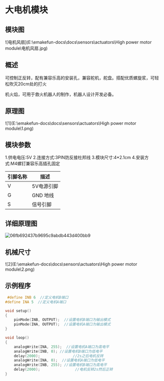 # 大电机模块

## 模块图

![电机风扇](E:\emakefun-docs\docs\sensors\actuators\High power motor module\电机风扇.jpg)

## 概述

可控制正反转，配有兼容乐高的安装孔，兼容舵机，舵盘。搭配优质螺旋浆，可轻松吹灭20cm处的打火

机火焰，可用于救火机器人的制作，机器人设计开发必备。

## 原理图

![1](E:\emakefun-docs\docs\sensors\actuators\High power motor module\1.png)

## 模块参数

1.供电电压:5V
2.连接方式:3PIN防反接杜邦线
3.模块尺寸:4*2.1cm
4.安装方式:M4螺钉兼容乐高插孔固定

| 引脚名称 | 描述       |
| -------- | ---------- |
| V        | 5V电源引脚 |
| G        | GND 地线   |
| S        | 信号引脚   |

## 详细原理图

![06fb692437b9695c9abdb443d400bb9](C:\Users\Administrator\Desktop\给toy的照片\06fb692437b9695c9abdb443d400bb9.png)

## 机械尺寸

![2](E:\emakefun-docs\docs\sensors\actuators\High power motor module\2.png)

## 示例程序

```c
 #define INB 6  //定义电机B端口
#define INA 5  //定义电机A端口

void setup()
{
    pinMode(INB, OUTPUT);  //设置电机B端口为输出模式
    pinMode(INA, OUTPUT);  //设置电机A端口为输出模式 
}

void loop()
{         
    analogWrite(INA, 255);  //设置电机A端口为高电平
	analogWrite(INB, 0); //设置电机B端口为低电平
	delay(2000);               //2s之后电机反转
    analogWrite(INA, 0);  //设置电机A端口为低电平
    analogWrite(INB, 255); //设置电机B端口为高电平
	delay(2000);                //电机反转2s然后正转
}
```

